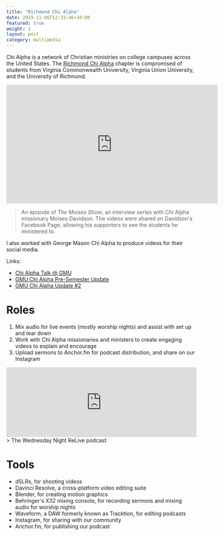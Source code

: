 ```yaml
---
title: "Richmond Chi Alpha"
date: 2019-11-06T12:33:46+10:00
featured: true
weight: 1
layout: post
category: multimedia
---
```


Chi Alpha is a network of Christian ministries on college campuses across the United States.
The [Richmond Chi Alpha](https://www.rvaxa.com) chapter is compromised of students from Virginia Commonwealth University,
Virginia Union University, and the University of Richmond. 

<!--more-->

<iframe width="560" height="315" src="https://www.youtube.com/embed/KHjcaohuH-Q" frameborder="0" allow="accelerometer; autoplay; clipboard-write; encrypted-media; gyroscope; picture-in-picture" allowfullscreen></iframe>

> An episode of *The Moises Show*, an interview series with Chi Alpha missionary Moises
> Davidson. The videos were shared on Davidson's Facebook Page, allowing his supporters to see the students he ministered to.

I also worked with George Mason Chi Alpha to produce videos for their social media.

Links:

- [Chi Alpha Talk @ GMU](https://www.facebook.com/ChiAlphaGMU/videos/486569568760682/)
- [GMU Chi Alpha Pre-Semester Update](https://www.facebook.com/ChiAlphaGMU/videos/2344128179177430/)
- [GMU Chi Alpha Update #2](https://www.facebook.com/ChiAlphaGMU/videos/611344775939973/)

# Roles 

1. Mix audio for live events (mostly worship nights) and assist with set up and tear down
2. Work with Chi Alpha missionaries and ministers to create engaging videos to explain and encourage
3. Upload sermons to Anchor.fm for podcast distribution, and share on our Instagram

<iframe sandbox="allow-same-origin allow-scripts allow-top-navigation allow-popups allow-forms" scrolling="no" width="100%" height="185" frameborder="0" src="https://embed.radiopublic.com/e?if=wednesday-night-relive-rva-chi-a-G3ney2"></iframe>
> The Wednesday Night ReLive podcast 

# Tools

- dSLRs, for shooting videos
- Davinci Resolve, a cross-platform video editing suite
- Blender, for creating motion graphics
- Behringer's X32 mixing console, for recording sermons and mixing audio for worship nights
- Waveform, a DAW formerly known as Tracktion, for editing podcasts
- Instagram, for sharing with our community
- Anchor.fm, for publishing our podcast